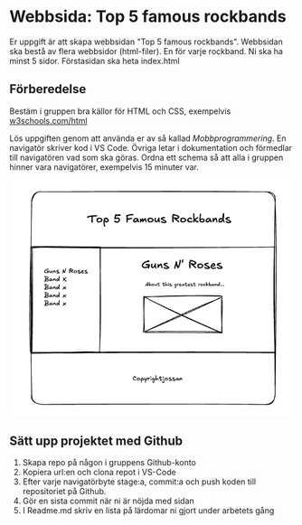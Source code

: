 # Webbsida: Top 5 famous rockbands

Er uppgift är att skapa webbsidan "Top 5 famous rockbands". Webbsidan ska bestå av flera webbsidor (html-filer). En för varje rockband. Ni ska ha minst 5 sidor. Förstasidan ska heta index.html

## Förberedelse

Bestäm i gruppen bra källor för HTML och CSS, exempelvis [w3schools.com/html](https://www.w3schools.com)

Lös uppgiften genom att använda er av så kallad *Mobbprogrammering*. En navigatör skriver kod i VS Code. Övriga letar i dokumentation och förmedlar till navigatören vad som ska göras. Ordna ett schema så att alla i gruppen hinner vara navigatörer, exempelvis 15 minuter var.

![Design](https://github.com/chasacademy-sandra-larsson/html-mobb/blob/main/top5rockbands.png)

## Sätt upp projektet med Github

1. Skapa repo på någon i gruppens Github-konto
2. Kopiera url:en och clona repot i VS-Code
3. Efter varje navigatörbyte stage:a, commit:a och push koden till repositoriet på Github.
4. Gör en sista commit när ni är nöjda med sidan
5. I Readme.md skriv en lista på lärdomar ni gjort under arbetets gång



